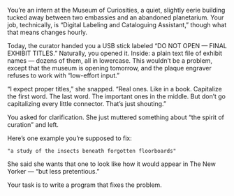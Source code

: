 You’re an intern at the Museum of Curiosities, a quiet, slightly eerie building tucked away between two embassies and an abandoned planetarium. Your job, technically, is “Digital Labeling and Cataloguing Assistant,” though what that means changes hourly.

Today, the curator handed you a USB stick labeled “DO NOT OPEN — FINAL EXHIBIT TITLES.” Naturally, you opened it. Inside: a plain text file of exhibit names — dozens of them, all in lowercase. This wouldn’t be a problem, except that the museum is opening tomorrow, and the plaque engraver refuses to work with “low-effort input.”

“I expect proper titles,” she snapped. “Real ones. Like in a book. Capitalize the first word. The last word. The important ones in the middle. But don’t go capitalizing every little connector. That’s just shouting.”

You asked for clarification. She just muttered something about “the spirit of curation” and left.

Here’s one example you’re supposed to fix:

    "a study of the insects beneath forgotten floorboards"

She said she wants that one to look like how it would appear in The New Yorker — “but less pretentious.”

Your task is to write a program that fixes the problem.
